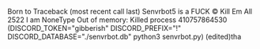 Born to Traceback (most recent call last)
Senvrbot5 is a FUCK
©️ Kill Em All 2522
I am NoneType
Out of memory: Killed process 410757864530 (DISCORD_TOKEN="gibberish" DISCORD_PREFIX="!" DISCORD_DATABASE="./senvrbot.db" python3 senvrbot.py) (edited)tha
